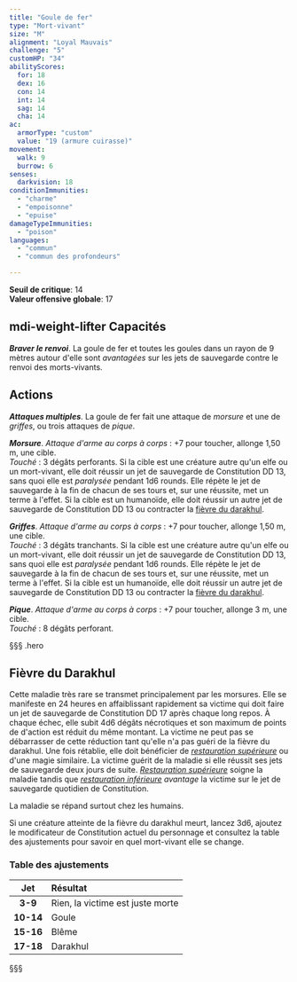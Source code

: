 ```yaml
---
title: "Goule de fer"
type: "Mort-vivant"
size: "M"
alignment: "Loyal Mauvais"
challenge: "5"
customHP: "34"
abilityScores:
  for: 18
  dex: 16
  con: 14
  int: 14
  sag: 14
  cha: 14
ac:
  armorType: "custom"
  value: "19 (armure cuirasse)"
movement:
  walk: 9
  burrow: 6
senses:
  darkvision: 18
conditionImmunities:
  - "charme"
  - "empoisonne"
  - "epuise"
damageTypeImmunities:
  - "poison"
languages:
  - "commun"
  - "commun des profondeurs"

---
```

**Seuil de critique**: 14        
**Valeur offensive globale**: 17     
## <v-icon>mdi-weight-lifter</v-icon> Capacités
_**Braver le renvoi**_. La goule de fer et toutes les goules dans un rayon de 9 mètres autour d'elle sont _avantagées_ sur les jets de sauvegarde contre le renvoi des morts-vivants.

## Actions
_**Attaques multiples**_. La goule de fer fait une attaque de _morsure_ et une de _griffes_, ou trois attaques de _pique_.

_**Morsure**_. _Attaque d'arme au corps à corps_ : +7 pour toucher, allonge 1,50 m, une cible.  
_Touché_ : 3 dégâts perforants. Si la cible est une créature autre qu'un elfe ou un mort-vivant, elle doit réussir un jet de sauvegarde de Constitution DD 13, sans quoi elle est _paralysée_ pendant 1d6 rounds. Elle répète le jet de sauvegarde à la fin de chacun de ses tours et, sur une réussite, met un terme à l'effet. Si la cible est un humanoïde, elle doit réussir un autre jet de sauvegarde de Constitution DD 13 ou contracter la [fièvre du darakhul](#fievre-du-darakhul).

_**Griffes**_. _Attaque d'arme au corps à corps_ : +7 pour toucher, allonge 1,50 m, une cible.  
_Touché_ : 3 dégâts tranchants. Si la cible est une créature autre qu'un elfe ou un mort-vivant, elle doit réussir un jet de sauvegarde de Constitution DD 13, sans quoi elle est _paralysée_ pendant 1d6 rounds. Elle répète le jet de sauvegarde à la fin de chacun de ses tours et, sur une réussite, met un terme à l'effet. Si la cible est un humanoïde, elle doit réussir un autre jet de sauvegarde de Constitution DD 13 ou contracter la [fièvre du darakhul](#fievre-du-darakhul).

_**Pique**_. _Attaque d'arme au corps à corps_ : +7 pour toucher, allonge 3 m, une cible.  
_Touché_ : 8 dégâts perforant.


§§§ .hero
## Fièvre du Darakhul
Cette maladie très rare se transmet principalement par les morsures. Elle se manifeste en 24 heures en affaiblissant rapidement sa victime qui doit faire un jet de sauvegarde de Constitution DD 17 après chaque long repos. À chaque échec, elle subit 4d6 dégâts nécrotiques et son maximum de points de d'action est réduit du même montant. La victime ne peut pas se débarrasser de cette réduction tant qu'elle n'a pas guéri de la fièvre du darakhul. Une fois rétablie, elle doit bénéficier de [_restauration supérieure_](/grimoire/restauration-superieure/) ou d'une magie similaire. La victime guérit de la maladie si elle réussit ses jets de sauvegarde deux jours de suite. [_Restauration supérieure_](/grimoire/restauration-superieure/) soigne la maladie tandis que [_restauration inférieure_](/grimoire/restauration-inferieure/) _avantage_ la victime sur le jet de sauvegarde quotidien de Constitution.

La maladie se répand surtout chez les humains.

Si une créature atteinte de la fièvre du darakhul meurt, lancez 3d6, ajoutez le modificateur de Constitution actuel du personnage et consultez la table des ajustements pour savoir en quel mort-vivant elle se change.
### Table des ajustements
|**Jet**|**Résultat**|
|:-:|:-|
|**3-9**|Rien, la victime est juste morte|
|**10-14**|Goule|
|**15-16**|Blême|
|**17-18**|Darakhul|
§§§
